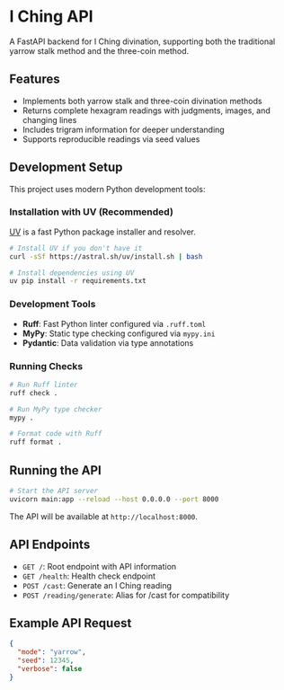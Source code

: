 # I Ching API

A FastAPI backend for I Ching divination, supporting both the traditional yarrow stalk method and the three-coin method.

## Features

- Implements both yarrow stalk and three-coin divination methods
- Returns complete hexagram readings with judgments, images, and changing lines
- Includes trigram information for deeper understanding
- Supports reproducible readings via seed values

## Development Setup

This project uses modern Python development tools:

### Installation with UV (Recommended)

[UV](https://github.com/astral-sh/uv) is a fast Python package installer and resolver.

```bash
# Install UV if you don't have it
curl -sSf https://astral.sh/uv/install.sh | bash

# Install dependencies using UV
uv pip install -r requirements.txt
```

### Development Tools

- **Ruff**: Fast Python linter configured via `.ruff.toml`
- **MyPy**: Static type checking configured via `mypy.ini`
- **Pydantic**: Data validation via type annotations

### Running Checks

```bash
# Run Ruff linter
ruff check .

# Run MyPy type checker
mypy .

# Format code with Ruff
ruff format .
```

## Running the API

```bash
# Start the API server
uvicorn main:app --reload --host 0.0.0.0 --port 8000
```

The API will be available at `http://localhost:8000`.

## API Endpoints

- `GET /`: Root endpoint with API information
- `GET /health`: Health check endpoint
- `POST /cast`: Generate an I Ching reading
- `POST /reading/generate`: Alias for /cast for compatibility

## Example API Request

```json
{
  "mode": "yarrow",
  "seed": 12345,
  "verbose": false
}
```